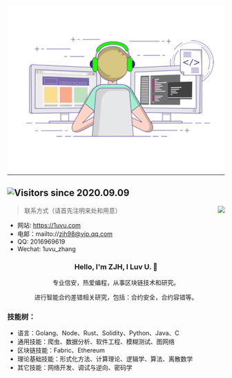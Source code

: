 <!--
**1uvu/1uvu** is a ✨ _special_ ✨ repository because its `README.md` (this file) appears on your GitHub profile.

Here are some ideas to get you started:

- 🔭 I’m currently working on ...
- 🌱 I’m currently learning ...
- 👯 I’m looking to collaborate on ...
- 🤔 I’m looking for help with ...
- 💬 Ask me about ...
- 📫 How to reach me: ...
- 😄 Pronouns: ...
- ⚡ Fun fact: ...
-->
<p align="center">
  <img align="center" src="https://github.com/1uvu/1uvu/raw/master/developer.gif"/>
</p>

--- 
![Visitors](https://visitor-badge.laobi.icu/badge?page_id=1uvu.1uvu.readme.md) since 2020.09.09
---

<img align="right" src="https://github-readme-stats.vercel.app/api?username=1uvu&show_icons=true&icon_color=805AD5&text_color=718096&bg_color=ffffff&hide_title=true" />

> 联系方式（请首先注明来处和用意）

- 网站: https://1uvu.com
- 电邮：mailto://zjh98@vip.qq.com
- QQ: 2016969619
- Wechat: 1uvu_zhang

<div align="center">
  <h3>
  Hello, I'm ZJH, I Luv U. 🤘
  </h3>
  <p>
  专业信安，热爱编程，从事区块链技术和研究。 

  进行智能合约差错相关研究，包括：合约安全，合约容错等。
  </p>
 </div>

### 技能树：
- 语言：Golang、Node、Rust、Solidity、Python、Java、C
- 通用技能：爬虫、数据分析、软件工程、模糊测试、图网络
- 区块链技能：Fabric、Ethereum
- 理论基础技能：形式化方法、计算理论、逻辑学、算法、离散数学
- 其它技能：网络开发、调试与逆向、密码学

